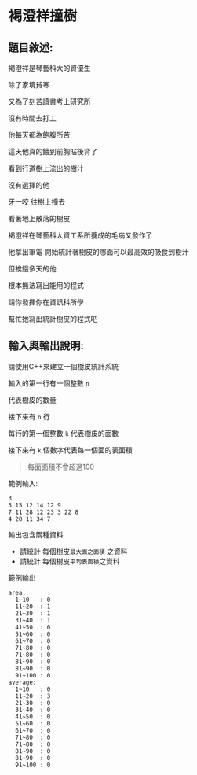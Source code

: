 # 褐澄祥撞樹
## 題目敘述:
褐澄祥是琴藝科大的資優生

除了家境貧寒

又為了刻苦讀書考上研究所

沒有時間去打工

他每天都為飽腹所苦

這天他真的餓到前胸貼後背了

看到行道樹上流出的樹汁

沒有選擇的他

牙一咬 往樹上撞去

看著地上散落的樹皮

褐澄祥在琴藝科大資工系所養成的毛病又發作了

他拿出筆電 開始統計著樹皮的哪面可以最高效的吸食到樹汁

但挨餓多天的他

根本無法寫出能用的程式

請你發揮你在資訊科所學

幫忙她寫出統計樹皮的程式吧


## 輸入與輸出說明:
請使用C++來建立一個樹皮統計系統

輸入的第一行有一個整數 `n`

代表樹皮的數量

接下來有 `n` 行

每行的第一個整數 `k` 代表樹皮的面數

接下來有 `k` 個數字代表每一個面的表面積

> 每面面積不會超過100

範例輸入:
```
3
5 15 12 14 12 9
7 11 28 12 23 3 22 8
4 20 11 34 7
```

輸出包含兩種資料
- 請統計 每個樹皮`最大面之面積` 之資料
- 請統計 每個樹皮`平均表面積`之資料


範例輸出
```
area:
  1~10   : 0     
  11~20  : 1 
  21~30  : 1
  31~40  : 1
  41~50  : 0 
  51~60  : 0 
  61~70  : 0
  71~80  : 0 
  71~80  : 0 
  81~90  : 0 
  81~90  : 0
  91~100 : 0
average:
  1~10   : 0     
  11~20  : 3 
  21~30  : 0
  31~40  : 0
  41~50  : 0 
  51~60  : 0 
  61~70  : 0
  71~80  : 0 
  71~80  : 0 
  81~90  : 0 
  81~90  : 0
  91~100 : 0
```



 

